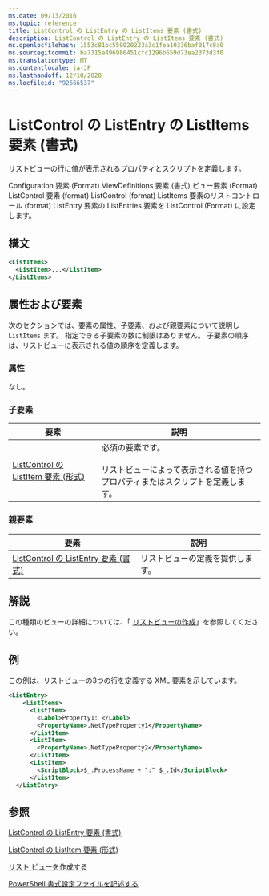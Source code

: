 ```yaml
---
ms.date: 09/13/2016
ms.topic: reference
title: ListControl の ListEntry の ListItems 要素 (書式)
description: ListControl の ListEntry の ListItems 要素 (書式)
ms.openlocfilehash: 1553c81bc559020223a3c1fea10336baf017c9a0
ms.sourcegitcommit: ba7315a496986451cfc1296b659d73ea2373d3f0
ms.translationtype: MT
ms.contentlocale: ja-JP
ms.lasthandoff: 12/10/2020
ms.locfileid: "92666537"
---
```

# <a name="listitems-element-for-listentry-for-listcontrol-format"></a>ListControl の ListEntry の ListItems 要素 (書式)

リストビューの行に値が表示されるプロパティとスクリプトを定義します。

Configuration 要素 (Format) ViewDefinitions 要素 (書式) ビュー要素 (Format) ListControl 要素 (format) ListControl (format) ListItems 要素のリストコントロール (format) ListEntry 要素の ListEntries 要素を ListControl (Format) に設定します。

## <a name="syntax"></a>構文

```xml
<ListItems>
  <ListItem>...</ListItem>
</ListItems>
```

## <a name="attributes-and-elements"></a>属性および要素

次のセクションでは、要素の属性、子要素、および親要素について説明し `ListItems` ます。 指定できる子要素の数に制限はありません。 子要素の順序は、リストビューに表示される値の順序を定義します。

### <a name="attributes"></a>属性

なし。

### <a name="child-elements"></a>子要素

|要素|説明|
|-------------|-----------------|
|[ListControl の ListItem 要素 (形式)](./listitem-element-for-listitems-for-listcontrol-format.md)|必須の要素です。<br /><br /> リストビューによって表示される値を持つプロパティまたはスクリプトを定義します。|

### <a name="parent-elements"></a>親要素

|要素|説明|
|-------------|-----------------|
|[ListControl の ListEntry 要素 (書式)](./listentry-element-for-listcontrol-format.md)|リストビューの定義を提供します。|

## <a name="remarks"></a>解説

この種類のビューの詳細については、「 [リストビューの作成](./creating-a-list-view.md)」を参照してください。

## <a name="example"></a>例

この例は、リストビューの3つの行を定義する XML 要素を示しています。

```xml
<ListEntry>
    <ListItems>
      <ListItem>
        <Label>Property1: </Label>
        <PropertyName>.NetTypeProperty1</PropertyName>
      </ListItem>
      <ListItem>
        <PropertyName>.NetTypeProperty2</PropertyName>
      </ListItem>
      <ListItem>
        <ScriptBlock>$_.ProcessName + ":" $_.Id</ScriptBlock>
      </ListItem>
  </ListEntry>
```

## <a name="see-also"></a>参照

[ListControl の ListEntry 要素 (書式)](./listentry-element-for-listcontrol-format.md)

[ListControl の ListItem 要素 (形式)](./listitem-element-for-listitems-for-listcontrol-format.md)

[リスト ビューを作成する](./creating-a-list-view.md)

[PowerShell 書式設定ファイルを記述する](./writing-a-powershell-formatting-file.md)
